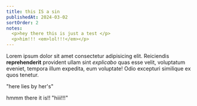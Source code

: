 ```yaml
---
title: this IS a sin
publishedAt: 2024-03-02
sortOrder: 2
notes: 
  <p>hey there this is just a test </p>
  <p>him!!! <em>lol!!!</em></p>
---
```

Lorem ipsum dolor sit amet consectetur adipisicing elit. Reiciendis **reprehenderit** provident ullam sint *explicabo* quas esse velit, voluptatum eveniet, tempora illum expedita, eum voluptate! Odio excepturi similique ex quos tenetur.

"here lies by her's"

hmmm there it is!! "hiii!!!"